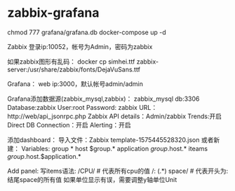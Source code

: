 # zabbix-grafana

chmod 777 grafana/grafana.db
docker-compose up -d

Zabbix
登录ip:10052，帐号为Admin，密码为zabbix

如果zabbix图形有乱码：
docker cp simhei.ttf zabbix-server:/usr/share/zabbix/fonts/DejaVuSans.ttf 

Grafana：
web ip:3000，默认帐号admin/admin

Grafana添加数据源(zabbix_mysql,zabbix)：
zabbix_mysql
db:3306
Database:zabbix
User:root
Password:
zabbix
URL：http://web/api_jsonrpc.php
Zabbix API details：Admin/zabbix Trends:开启 Direct DB Connection：开启 Alerting：开启

添加dashboard：
导入文件：Zabbix template-1575445528320.json
或者新建：
Variables:
group *
host $group.*
application 	$group.$host.*
iteams $group.$host.$application.*

Add panel:
写items语法:
/CPU/  # 代表所有cpu的值
/: (.*) space/  # 代表开头为: 结尾space的所有值
如果单位显示有误，需要调整y轴单位Unit